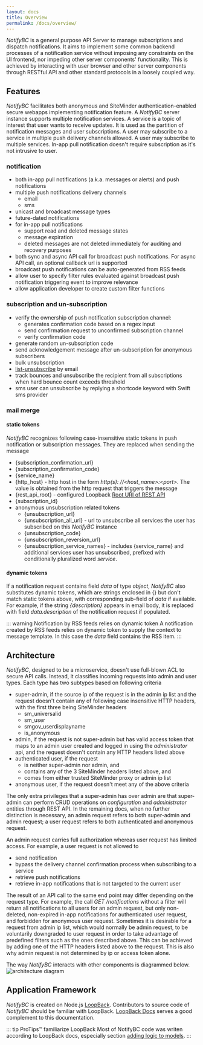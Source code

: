 ```yaml
---
layout: docs
title: Overview
permalink: /docs/overview/
---
```


*NotifyBC* is a general purpose API Server to manage subscriptions and dispatch notifications. It aims to implement some common backend processes of a notification service without imposing any constraints on the UI frontend, nor impeding other server components' functionality. This is achieved by interacting with user browser and other server components through RESTful API and other standard protocols in a loosely coupled way.

## Features
*NotifyBC* facilitates both anonymous and SiteMinder authentication-enabled secure webapps implementing notification feature. A *NotifyBC* server instance supports multiple notification services.  A service is a topic of interest that user wants to receive updates. It is used as the partition of notification messages and user subscriptions. A user may subscribe to a service in multiple push delivery channels allowed. A user may subscribe to multiple services. In-app pull notification doesn't require subscription as it's not intrusive to user.

### notification
* both in-app pull notifications (a.k.a. messages or alerts) and push notifications
* multiple push notifications delivery channels
  * email
  * sms
* unicast and broadcast message types
* future-dated notifications
* for in-app pull notifications
  * support read and deleted message states
  * message expiration
  * deleted messages are not deleted immediately for auditing and recovery purposes
* both sync and async API call for broadcast push notifications. For async API call, an optional callback url is supported
* broadcast push notifications can be auto-generated from RSS feeds
* allow user to specify filter rules evaluated against broadcast push notification triggering event to improve relevance
* allow application developer to create custom filter functions

### subscription and un-subscription
* verify the ownership of push notification subscription channel:
  * generates confirmation code based on a regex input
  * send confirmation request to unconfirmed subscription channel
  * verify confirmation code
* generate random un-subscription code
* send acknowledgement message after un-subscription for anonymous subscribers
* bulk unsubscription
* [list-unsubscribe](http://www.list-unsubscribe.com/) by email
* track bounces and unsubscribe the recipient from all subscriptions when hard bounce count exceeds threshold
* sms user can unsubscribe by replying a shortcode keyword with Swift sms provider

### mail merge

#### static tokens
*NotifyBC* recognizes following case-insensitive static tokens in push notification or subscription messages. They are replaced when sending the message

* {subscription_confirmation_url}
* {subscription_confirmation_code}
* {service_name}
* {http_host} - http host in the form *http(s): //\<host_name\>:\<port\>*. The value is obtained from the http request that triggers the message
* {rest_api_root} - configured Loopback [Root URI of REST API](https://loopback.io/doc/en/lb3/config.json.html#top-level-properties)
* {subscription_id}
* anonymous unsubscription related tokens
  * {unsubscription_url}
  * {unsubscription_all_url} - url to unsubscribe all services the user has subscribed on this *NotifyBC* instance
  * {unsubscription_code}
  * {unsubscription_reversion_url}
  * {unsubscription_service_names} - includes {service_name} and additional services user has unsubscribed, prefixed with conditionally pluralized word *service*.

#### dynamic tokens
If a notification request contains field *data* of type *object*, *NotifyBC* also substitutes dynamic tokens, which are strings enclosed in {} but don't match static tokens above, with corresponding sub-field of *data* if available. For example, if the string *{description}* appears in email body, it is replaced with field *data.description* of the notification request if populated.

::: warning Notification by RSS feeds relies on dynamic token
A notification created by RSS feeds relies on dynamic token to supply the context to message template. In this case the <i>data</i> field contains the RSS item.
:::

## Architecture

*NotifyBC*, designed to be a microservice, doesn't use full-blown ACL to secure API calls. Instead, it classifies incoming requests into admin and user types. Each type has two subtypes based on following criteria

* super-admin, if the source ip of the request is in the admin ip list and the request doesn't contain any of following case insensitive HTTP headers, with the first three being SiteMinder headers
  * sm_universalid
  * sm_user
  * smgov_userdisplayname
  * is_anonymous
* admin, if the request is not super-admin but has valid access token that maps to an admin user created and logged in using the *administrator* api, and the request doesn't contain any HTTP headers listed above
* authenticated user, if the request
  * is neither super-admin nor admin, and
  * contains any of the 3 SiteMinder headers listed above, and
  * comes from either trusted SiteMinder proxy or admin ip list
* anonymous user, if the request doesn't meet any of the above criteria

The only extra privileges that a super-admin has over admin are that super-admin can perform CRUD operations on *configuration* and *administrator* entities through REST API. In the remaining docs, when no further distinction is necessary, an admin request refers to both super-admin and admin request; a user request refers to both authenticated and anonymous request.

An admin request carries full authorization whereas user request has limited access. For example, a user request is not allowed to

* send notification
* bypass the delivery channel confirmation process when subscribing to a service
* retrieve push notifications
* retrieve in-app notifications that is not targeted to the current user

The result of an API call to the same end point may differ depending on the request type. For example, the call *GET /notifications* without a filter will return all notifications to all users for an admin request, but only non-deleted, non-expired in-app notifications for authenticated user request, and forbidden for anonymous user request. Sometimes it is desirable for a request from admin ip list, which would normally be admin request, to be voluntarily downgraded to user request in order to take advantage of predefined filters such as the ones described above. This can be achieved by adding one of the HTTP headers listed above to the request. This is also why admin request is not  determined by ip or access token alone.

The way *NotifyBC* interacts with other components is diagrammed below.
![architecture diagram](/img/architecture.png)

## Application Framework
*NotifyBC* is created on Node.js [LoopBack](https://loopback.io/). Contributors to source code of *NotifyBC* should be familiar with LoopBack. [LoopBack Docs](https://loopback.io/doc/en/lb3) serves a good complement to this documentation.

::: tip ProTips™ familiarize LoopBack
Most of NotifyBC code was writen according to LoopBack docs, especially section [adding logic to models](https://loopback.io/doc/en/lb3/Adding-logic-to-models.html).
:::
